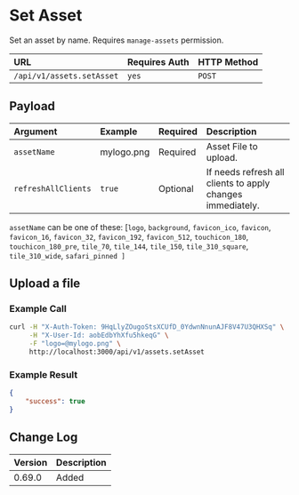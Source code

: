 # Set Asset

Set an asset by name. Requires `manage-assets` permission.

| URL | Requires Auth | HTTP Method |
| :--- | :--- | :--- |
| `/api/v1/assets.setAsset` | `yes` | `POST` |

## Payload

| Argument | Example | Required | Description |
| :--- | :--- | :--- | :--- |
| `assetName` | mylogo.png | Required | Asset File to upload. |
| `refreshAllClients` | `true` | Optional | If needs refresh all clients to apply changes immediately. |

`assetName` can be one of these: [`logo`, `background`, `favicon_ico`, `favicon`, `favicon_16`, `favicon_32`, `favicon_192`, `favicon_512`, `touchicon_180`,
`touchicon_180_pre`, `tile_70`, `tile_144`, `tile_150`, `tile_310_square`, `tile_310_wide`, `safari_pinned ]`

## Upload a file

### Example Call

```bash
curl -H "X-Auth-Token: 9HqLlyZOugoStsXCUfD_0YdwnNnunAJF8V47U3QHXSq" \
     -H "X-User-Id: aobEdbYhXfu5hkeqG" \
     -F "logo=@mylogo.png" \
     http://localhost:3000/api/v1/assets.setAsset
```

### Example Result

```json
{
    "success": true
}
```

## Change Log

| Version | Description |
| :--- | :--- |
| 0.69.0 | Added |
